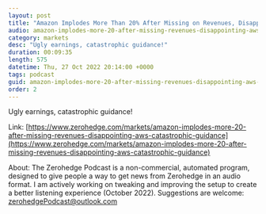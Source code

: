 ```yaml
---
layout: post
title: "Amazon Implodes More Than 20% After Missing on Revenues, Disappointing On AWS, Catastrophic Guidance"
audio: amazon-implodes-more-20-after-missing-revenues-disappointing-aws-catastrophic-guidance-0
category: markets
desc: "Ugly earnings, catastrophic guidance!"
duration: 00:09:35
length: 575
datetime: Thu, 27 Oct 2022 20:14:00 +0000
tags: podcast
guid: amazon-implodes-more-20-after-missing-revenues-disappointing-aws-catastrophic-guidance-0
order: 2
---
```

Ugly earnings, catastrophic guidance!

Link: [https://www.zerohedge.com/markets/amazon-implodes-more-20-after-missing-revenues-disappointing-aws-catastrophic-guidance](https://www.zerohedge.com/markets/amazon-implodes-more-20-after-missing-revenues-disappointing-aws-catastrophic-guidance)

About: The Zerohedge Podcast is a non-commercial, automated program, designed to give people a way to get news from Zerohedge in an audio format.  I am actively working on tweaking and improving the setup to create a better listening experience (October 2022).  Suggestions are welcome: [zerohedgePodcast@outlook.com](mailto:zerohedgePodcast@outlook.com)